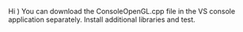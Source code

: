 Hi )
You can download the ConsoleOpenGL.cpp file in the VS console application separately. Install additional libraries and test.
